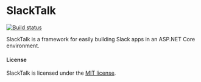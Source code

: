 SlackTalk
========

[![Build status](https://ci.appveyor.com/api/projects/status/d83943f9vdgybf38/branch/master?svg=true)](https://ci.appveyor.com/project/robertmiles3/slacktalk/branch/master)

SlackTalk is a framework for easily building Slack apps in an ASP.NET Core environment.

#### License

SlackTalk is licensed under the [MIT license](https://github.com/devalp/SlackTalk/blob/master/LICENSE.txt).